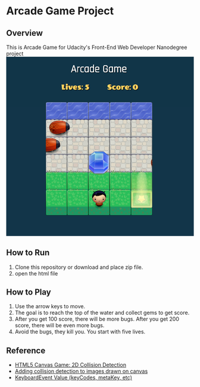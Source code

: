 # Arcade Game Project

## Overview
This is Arcade Game for Udacity's Front-End Web Developer Nanodegree project
![snippet](images/snippet.png)

## How to Run
1. Clone this repository or download and place zip file.
2. open the html file

## How to Play
1. Use the arrow keys to move.
2. The goal is to reach the top of the water and collect gems to get score.
3. After you get 100 score, there will be more bugs. After you get 200 score,
there will be even more bugs.
4. Avoid the bugs, they kill you. You start with five lives.

## Reference
* [HTML5 Canvas Game: 2D Collision Detection](http://blog.sklambert.com/html5-canvas-game-2d-collision-detection/#d-collision-detection)
* [Adding collision detection to images drawn on canvas](https://stackoverflow.com/questions/13916966/adding-collision-detection-to-images-drawn-on-canvas)
* [KeyboardEvent Value (keyCodes, metaKey, etc)](https://css-tricks.com/snippets/javascript/javascript-keycodes/)
